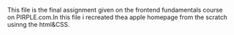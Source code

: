 This file is the final assignment given on the frontend fundamentals course on PIRPLE.com.In this file i recreated thea apple homepage
from the scratch usinng the html&CSS.
